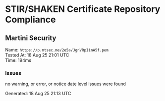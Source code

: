 # STIR/SHAKEN Certificate Repository Compliance

## Martini Security

Name: `https://p.mtsec.me/2e5a/JgnVRpIinA5f.pem`\
Tested At: 18 Aug 25 21:01 UTC\
Time: 194ms

### Issues

no warning, or error, or notice date level issues were found

Generated: 18 Aug 25 21:13 UTC